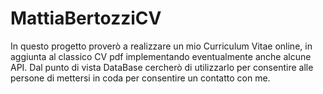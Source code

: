 # MattiaBertozziCV
In questo progetto proverò a realizzare un mio Curriculum Vitae online, in aggiunta al classico CV pdf implementando eventualmente anche alcune API. Dal punto di vista DataBase cercherò di utilizzarlo per consentire alle persone di mettersi in coda per consentire un contatto con me.
